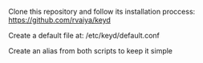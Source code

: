 Clone this repository and follow its installation proccess: https://github.com/rvaiya/keyd

Create a default file at: /etc/keyd/default.conf


Create an alias from both scripts to keep it simple